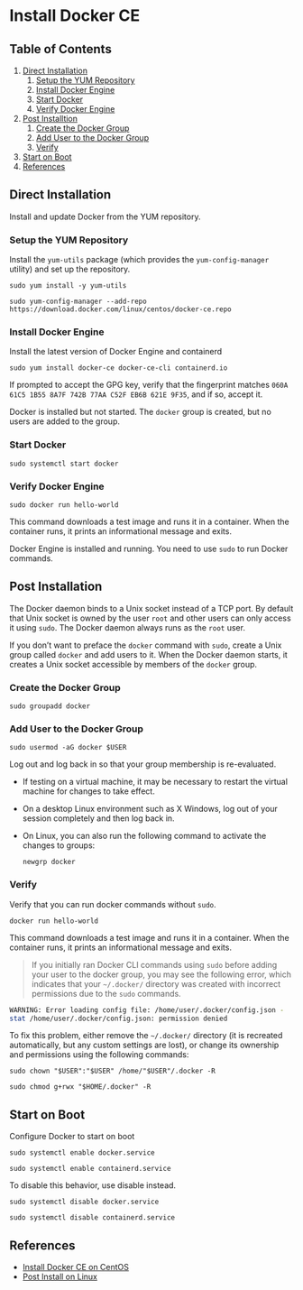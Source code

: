 # Install Docker CE

## Table of Contents

1. [Direct Installation](#direct-installation)
    1. [Setup the YUM Repository](#setup-the-yum-repository)
    2. [Install Docker Engine](#install-docker-engine)
    3. [Start Docker](#start-docker)
    4. [Verify Docker Engine](#verify-docker-engine)
2. [Post Installtion](#post-installation)
    1. [Create the Docker Group](#create-the-docker-group)
    2. [Add User to the Docker Group](#add-user-to-the-docker-group)
    3. [Verify](#verify)
3. [Start on Boot](#start-on-boot)
4. [References](#references)

## Direct Installation

Install and update Docker from the YUM repository.

### Setup the YUM Repository

Install the `yum-utils` package (which provides the `yum-config-manager` utility) and set up the repository.

`sudo yum install -y yum-utils`

`sudo yum-config-manager --add-repo https://download.docker.com/linux/centos/docker-ce.repo`

### Install Docker Engine

Install the latest version of Docker Engine and containerd

`sudo yum install docker-ce docker-ce-cli containerd.io`

If prompted to accept the GPG key, verify that the fingerprint matches `060A 61C5 1B55 8A7F 742B 77AA C52F EB6B 621E 9F35`, and if so, accept it.

Docker is installed but not started. The `docker` group is created, but no users are added to the group.

### Start Docker

`sudo systemctl start docker`

### Verify Docker Engine

`sudo docker run hello-world`

This command downloads a test image and runs it in a container. When the container runs, it prints an informational message and exits.

Docker Engine is installed and running. You need to use `sudo` to run Docker commands.

## Post Installation

The Docker daemon binds to a Unix socket instead of a TCP port. By default that Unix socket is owned by the user `root` and other users can only access it using `sudo`. The Docker daemon always runs as the `root` user.

If you don’t want to preface the `docker` command with `sudo`, create a Unix group called `docker` and add users to it. When the Docker daemon starts, it creates a Unix socket accessible by members of the `docker` group.

### Create the Docker Group

`sudo groupadd docker`

### Add User to the Docker Group

`sudo usermod -aG docker $USER`

Log out and log back in so that your group membership is re-evaluated.

* If testing on a virtual machine, it may be necessary to restart the virtual machine for changes to take effect.
* On a desktop Linux environment such as X Windows, log out of your session completely and then log back in.
* On Linux, you can also run the following command to activate the changes to groups:

    `newgrp docker`

### Verify

Verify that you can run docker commands without `sudo`.

`docker run hello-world`

This command downloads a test image and runs it in a container. When the container runs, it prints an informational message and exits.

> If you initially ran Docker CLI commands using `sudo` before adding your user to the docker group, you may see the following error, which indicates that your `~/.docker/` directory was created with incorrect permissions due to the `sudo` commands.

```bash
WARNING: Error loading config file: /home/user/.docker/config.json -
stat /home/user/.docker/config.json: permission denied
```

To fix this problem, either remove the `~/.docker/` directory (it is recreated automatically, but any custom settings are lost), or change its ownership and permissions using the following commands:

`sudo chown "$USER":"$USER" /home/"$USER"/.docker -R`

`sudo chmod g+rwx "$HOME/.docker" -R`

## Start on Boot

Configure Docker to start on boot

`sudo systemctl enable docker.service`

`sudo systemctl enable containerd.service`

To disable this behavior, use disable instead.

`sudo systemctl disable docker.service`

`sudo systemctl disable containerd.service`

## References

* [Install Docker CE on CentOS](https://docs.docker.com/engine/install/centos/)
* [Post Install on Linux](https://docs.docker.com/engine/install/linux-postinstall/)
